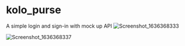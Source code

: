 # kolo_purse

A simple login and sign-in with mock up API
![Screenshot_1636368333](https://user-images.githubusercontent.com/56641192/140728678-f6bfc74e-89e4-4cb3-b81f-418015dd5343.png)

![Screenshot_1636368337](https://user-images.githubusercontent.com/56641192/140728694-61dab789-1601-4458-b87d-c187272158ad.png)

